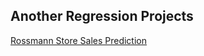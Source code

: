 ## Another Regression Projects

<a href="https://github.com/leassis91/rossmann_store">Rossmann Store Sales Prediction</a>
